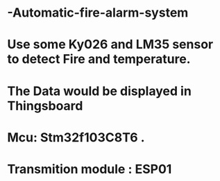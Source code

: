 # -Automatic-fire-alarm-system
# Use some Ky026 and LM35 sensor to detect Fire and temperature.
# The Data would be displayed in Thingsboard 
# Mcu: Stm32f103C8T6 . 
# Transmition module : ESP01
